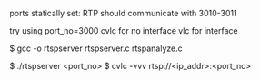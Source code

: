 ports statically set: RTP should communicate with 3010-3011

try using port_no=3000
cvlc for no interface
vlc for interface

$ gcc -o rtspserver rtspserver.c rtspanalyze.c

$ ./rtspserver <port_no>
$ cvlc -vvv rtsp://<ip_addr>:<port_no>



